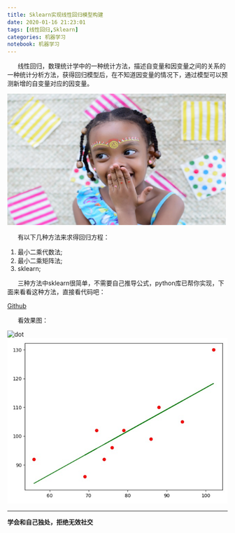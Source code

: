 ```yaml
---
title: Sklearn实现线性回归模型构建
date: 2020-01-16 21:23:01
tags: [线性回归,Sklearn]
categories: 机器学习
notebook: 机器学习
---
```


&nbsp;&nbsp;&nbsp;&nbsp;&nbsp;&nbsp;线性回归，数理统计学中的一种统计方法，描述自变量和因变量之间的关系的一种统计分析方法，获得回归模型后，在不知道因变量的情况下，通过模型可以预测新增的自变量对应的因变量。

<img src="Sklearn实现线性回归模型构建/girl.jpeg" width="500" height="300"/>

<!-- more -->

&nbsp;&nbsp;&nbsp;&nbsp;&nbsp;&nbsp;有以下几种方法来求得回归方程：
1. 最小二乘代数法;
2. 最小二乘矩阵法;
3. sklearn;

&nbsp;&nbsp;&nbsp;&nbsp;&nbsp;&nbsp;三种方法中sklearn很简单，不需要自己推导公式，python库已帮你实现，下面来看看这种方法，直接看代码吧：

<a>[Github](https://github.com/chenzuoli/MachineLearning/blob/master/linear_regression/sklearn_learn.py)</a>

&nbsp;&nbsp;&nbsp;&nbsp;&nbsp;&nbsp;看效果图：

![dot](dot.Sklearn实现线性回归模型构建/dot.jpg)
![dot_and_linear](Sklearn实现线性回归模型构建/dot_and_linear.jpg)

---
<b>学会和自己独处，拒绝无效社交</b>
